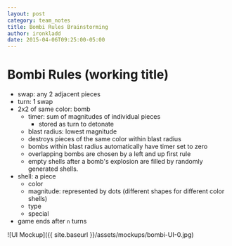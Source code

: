 ```yaml
---
layout: post
category: team_notes
title: Bombi Rules Brainstorming
author: ironkladd
date: 2015-04-06T09:25:00-05:00
---
```


# Bombi Rules (working title)

- swap: any 2 adjacent pieces
- turn: 1 swap
- 2x2 of same color: bomb
  - timer: sum of magnitudes of individual pieces
    - stored as turn to detonate
  - blast radius: lowest magnitude
  - destroys pieces of the same color within blast radius
  - bombs within blast radius automatically have timer set to zero
  - overlapping bombs are chosen by a left and up first rule
  - empty shells after a bomb's explosion are filled by randomly generated shells.
- shell: a piece
  - color
  - magnitude: represented by dots (different shapes for different color shells)
  - type
  - special
- game ends after `n` turns

![UI Mockup]({{ site.baseurl }}/assets/mockups/bombi-UI-0.jpg)
